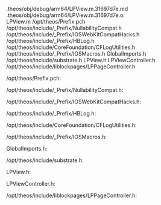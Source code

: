 .theos/obj/debug/arm64/LPView.m.31697d7e.md .theos/obj/debug/arm64/LPView.m.31697d7e.o: \
  LPView.m /opt/theos/Prefix.pch \
  /opt/theos/include/_Prefix/NullabilityCompat.h \
  /opt/theos/include/_Prefix/IOSWebKitCompatHacks.h \
  /opt/theos/include/_Prefix/HBLog.h \
  /opt/theos/include/CoreFoundation/CFLogUtilities.h \
  /opt/theos/include/_Prefix/IOSMacros.h GlobalImports.h \
  /opt/theos/include/substrate.h LPView.h LPViewController.h \
  /opt/theos/include/liblockpages/LPPageController.h

/opt/theos/Prefix.pch:

/opt/theos/include/_Prefix/NullabilityCompat.h:

/opt/theos/include/_Prefix/IOSWebKitCompatHacks.h:

/opt/theos/include/_Prefix/HBLog.h:

/opt/theos/include/CoreFoundation/CFLogUtilities.h:

/opt/theos/include/_Prefix/IOSMacros.h:

GlobalImports.h:

/opt/theos/include/substrate.h:

LPView.h:

LPViewController.h:

/opt/theos/include/liblockpages/LPPageController.h:
